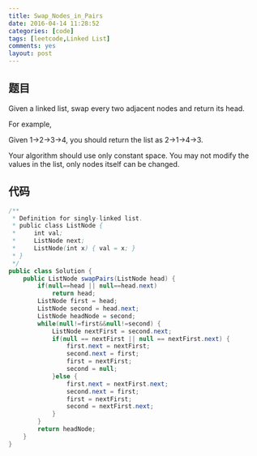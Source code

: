 ```yaml
---
title: Swap_Nodes_in_Pairs
date: 2016-04-14 11:28:52
categories: [code]
tags: [leetcode,Linked List]
comments: yes
layout: post
---
```


## 题目

Given a linked list, swap every two adjacent nodes and return its head.

For example,

Given 1->2->3->4, you should return the list as 2->1->4->3.

Your algorithm should use only constant space. You may not modify the values in the list, only nodes itself can be changed.

## 代码

```java
/**
 * Definition for singly-linked list.
 * public class ListNode {
 *     int val;
 *     ListNode next;
 *     ListNode(int x) { val = x; }
 * }
 */
public class Solution {
    public ListNode swapPairs(ListNode head) {
        if(null==head || null==head.next)
            return head;
        ListNode first = head;
        ListNode second = head.next;
        ListNode headNode = second;
        while(null!=first&&null!=second) {
            ListNode nextFirst = second.next;
            if(null == nextFirst || null == nextFirst.next) {
                first.next = nextFirst;
                second.next = first;
                first = nextFirst;
                second = null;
            }else {
                first.next = nextFirst.next;
                second.next = first;
                first = nextFirst;
                second = nextFirst.next;
            }
        }
        return headNode;
    }
}
```